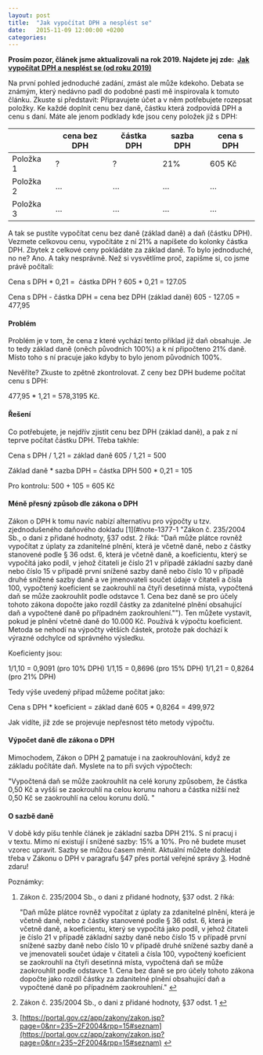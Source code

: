 ```yaml
---
layout: post
title:  "Jak vypočítat DPH a nesplést se"
date:   2015-11-09 12:00:00 +0200
categories: 
---
```


**Prosím pozor, článek jsme aktualizovali na rok 2019. Najdete jej zde:  [Jak vypočítat DPH a nesplést se (od roku 2019)](/jak-vypocitat-dph-a-nesplest-se-2019/)**

Na první pohled jednoduché zadání, zmást ale může kdekoho. Debata se známým, který nedávno padl do podobné pasti mě inspirovala k tomuto článku. Zkuste si představit: Připravujete účet a v něm potřebujete rozepsat položky. Ke každé doplnit cenu bez daně, částku která zodpovídá DPH a cenu s daní. Máte ale jenom podklady kde jsou ceny položek již s DPH:  

|           | cena bez DPH | částka DPH | sazba DPH | cena s DPH |
|-----------|--------------|------------|-----------|------------|
| Položka 1 | ?            | ?          | 21%       | 605 Kč     |
| Položka 2 | …            | …          | …         | …          |
| Položka 3 | …            | …          | …         | …          |

A tak se pustíte vypočítat cenu bez daně (základ daně) a daň (částku DPH). Vezmete celkovou cenu, vypočítáte z ní 21% a napíšete do kolonky částka DPH. Zbytek z celkové ceny pokládáte za základ daně. To bylo jednoduché, no ne? Ano. A taky nesprávně. Než si vysvětlíme proč, zapišme si, co jsme právě počítali:

Cena s DPH \* 0,21 =  částka DPH ?
 605 \* 0,21 = 127.05

Cena s DPH - částka DPH = cena bez DPH (základ daně)
 605 - 127.05 = 477,95

#### **Problém**

Problém je v tom, že cena z které vychází tento příklad již daň obsahuje. Je to tedy základ daně (oněch původních 100%) a k ní připočteno 21% daně. Místo toho s ní pracuje jako kdyby to bylo jenom původních 100%.

Nevěříte? Zkuste to zpětně zkontrolovat. Z ceny bez DPH budeme počítat cenu s DPH:

477,95 \* 1,21 = 578,3195 Kč.

#### **Řešení**

Co potřebujete, je nejdřív zjistit cenu bez DPH (základ daně), a pak z ní teprve počítat částku DPH. Třeba takhle:

Cena s DPH / 1,21 = základ daně
 605 / 1,21 = 500

Základ daně \* sazba DPH = částka DPH
 500 \* 0,21 = 105

Pro kontrolu: 500 + 105 = 605 Kč

#### **Méně přesný způsob dle zákona o DPH**

Zákon o DPH k tomu navíc nabízí alternativu pro výpočty u tzv. zjednodušeného daňového dokladu [1](#note-1377-1 "Zákon č. 235/2004 Sb., o dani z přidané hodnoty, §37 odst. 2 říká:
"Daň může plátce rovněž vypočítat z úplaty za zdanitelné plnění, která je včetně daně, nebo z částky stanovené podle § 36 odst. 6, která je včetně daně, a koeficientu, který se vypočítá jako podíl, v jehož čitateli je číslo 21 v případě základní sazby daně nebo číslo 15 v případě první snížené sazby daně nebo číslo 10 v případě druhé snížené sazby daně a ve jmenovateli součet údaje v čitateli a čísla 100, vypočtený koeficient se zaokrouhlí na čtyři desetinná místa, vypočtená daň se může zaokrouhlit podle odstavce 1. Cena bez daně se pro účely tohoto zákona dopočte jako rozdíl částky za zdanitelné plnění obsahující daň a vypočtené daně po případném zaokrouhlení.""). Ten můžete vystavit, pokud je plnění včetně daně do 10.000 Kč. Používá k výpočtu koeficient. Metoda se nehodí na výpočty větších částek, protože pak dochází k výrazné odchylce od správného výsledku.

Koeficienty jsou:

1/1,10 = 0,9091 (pro 10% DPH)
 1/1,15 = 0,8696 (pro 15% DPH)
 1/1,21 = 0,8264 (pro 21% DPH)

Tedy výše uvedený případ můžeme počítat jako:

Cena s DPH \* koeficient = základ daně
 605 \* 0,8264 = 499,972

Jak vidíte, již zde se projevuje nepřesnost této metody výpočtu.

#### **Výpočet daně dle zákona o DPH**

Mimochodem, Zákon o DPH [2](#note-1377-2 "Zákon č. 235/2004 Sb., o dani z přidané hodnoty, §37 odst. 1") pamatuje i na zaokrouhlování, když ze základu počítáte daň. Myslete na to při svých výpočtech:

"Vypočtená daň se může zaokrouhlit na celé koruny způsobem, že částka 0,50 Kč a vyšší se zaokrouhlí na celou korunu nahoru a částka nižší než 0,50 Kč se zaokrouhlí na celou korunu dolů. "

#### **O sazbě daně**

V době kdy píšu tenhle článek je základní sazba DPH 21%. S ní pracuj i v textu. Mimo ní existují í snížené sazby: 15% a 10%. Pro ně budete muset vzorec upravit. Sazby se můžou časem měnit. Aktuální můžete dohledat třeba v Zákonu o DPH v paragrafu §47 přes portál veřejné správy [3](#note-1377-3 "https://portal.gov.cz/app/zakony/zakon.jsp?page=0&nr=235~2F2004&rpp=15#seznam"). Hodně zdaru!

Poznámky:

1.  Zákon č. 235/2004 Sb., o dani z přidané hodnoty, §37 odst. 2 říká:
    
    "Daň může plátce rovněž vypočítat z úplaty za zdanitelné plnění, která je včetně daně, nebo z částky stanovené podle § 36 odst. 6, která je včetně daně, a koeficientu, který se vypočítá jako podíl, v jehož čitateli je číslo 21 v případě základní sazby daně nebo číslo 15 v případě první snížené sazby daně nebo číslo 10 v případě druhé snížené sazby daně a ve jmenovateli součet údaje v čitateli a čísla 100, vypočtený koeficient se zaokrouhlí na čtyři desetinná místa, vypočtená daň se může zaokrouhlit podle odstavce 1. Cena bez daně se pro účely tohoto zákona dopočte jako rozdíl částky za zdanitelné plnění obsahující daň a vypočtené daně po případném zaokrouhlení." [↩](#return-note-1377-1)
    
2.  Zákon č. 235/2004 Sb., o dani z přidané hodnoty, §37 odst. 1 [↩](#return-note-1377-2)
3.  [https://portal.gov.cz/app/zakony/zakon.jsp?page=0&nr=235~2F2004&rpp=15#seznam](https://portal.gov.cz/app/zakony/zakon.jsp?page=0&nr=235~2F2004&rpp=15#seznam) [↩](#return-note-1377-3)
